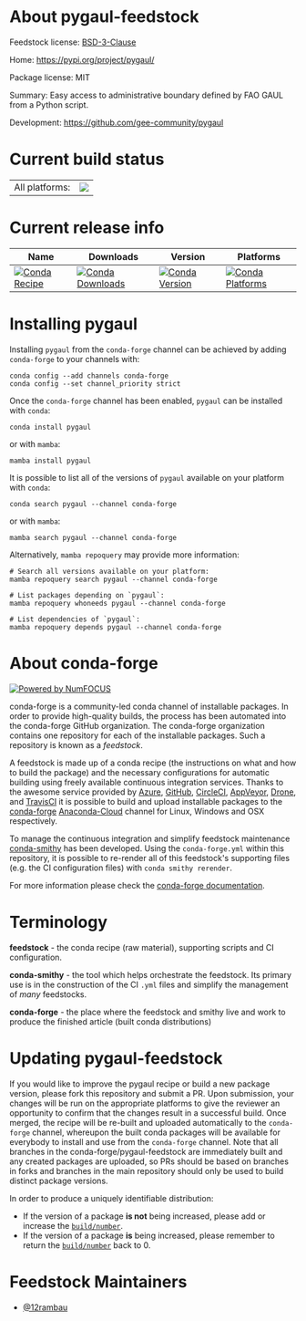 About pygaul-feedstock
======================

Feedstock license: [BSD-3-Clause](https://github.com/conda-forge/pygaul-feedstock/blob/main/LICENSE.txt)

Home: https://pypi.org/project/pygaul/

Package license: MIT

Summary: Easy access to administrative boundary defined by FAO GAUL from a Python script.

Development: https://github.com/gee-community/pygaul

Current build status
====================


<table><tr><td>All platforms:</td>
    <td>
      <a href="https://dev.azure.com/conda-forge/feedstock-builds/_build/latest?definitionId=20022&branchName=main">
        <img src="https://dev.azure.com/conda-forge/feedstock-builds/_apis/build/status/pygaul-feedstock?branchName=main">
      </a>
    </td>
  </tr>
</table>

Current release info
====================

| Name | Downloads | Version | Platforms |
| --- | --- | --- | --- |
| [![Conda Recipe](https://img.shields.io/badge/recipe-pygaul-green.svg)](https://anaconda.org/conda-forge/pygaul) | [![Conda Downloads](https://img.shields.io/conda/dn/conda-forge/pygaul.svg)](https://anaconda.org/conda-forge/pygaul) | [![Conda Version](https://img.shields.io/conda/vn/conda-forge/pygaul.svg)](https://anaconda.org/conda-forge/pygaul) | [![Conda Platforms](https://img.shields.io/conda/pn/conda-forge/pygaul.svg)](https://anaconda.org/conda-forge/pygaul) |

Installing pygaul
=================

Installing `pygaul` from the `conda-forge` channel can be achieved by adding `conda-forge` to your channels with:

```
conda config --add channels conda-forge
conda config --set channel_priority strict
```

Once the `conda-forge` channel has been enabled, `pygaul` can be installed with `conda`:

```
conda install pygaul
```

or with `mamba`:

```
mamba install pygaul
```

It is possible to list all of the versions of `pygaul` available on your platform with `conda`:

```
conda search pygaul --channel conda-forge
```

or with `mamba`:

```
mamba search pygaul --channel conda-forge
```

Alternatively, `mamba repoquery` may provide more information:

```
# Search all versions available on your platform:
mamba repoquery search pygaul --channel conda-forge

# List packages depending on `pygaul`:
mamba repoquery whoneeds pygaul --channel conda-forge

# List dependencies of `pygaul`:
mamba repoquery depends pygaul --channel conda-forge
```


About conda-forge
=================

[![Powered by
NumFOCUS](https://img.shields.io/badge/powered%20by-NumFOCUS-orange.svg?style=flat&colorA=E1523D&colorB=007D8A)](https://numfocus.org)

conda-forge is a community-led conda channel of installable packages.
In order to provide high-quality builds, the process has been automated into the
conda-forge GitHub organization. The conda-forge organization contains one repository
for each of the installable packages. Such a repository is known as a *feedstock*.

A feedstock is made up of a conda recipe (the instructions on what and how to build
the package) and the necessary configurations for automatic building using freely
available continuous integration services. Thanks to the awesome service provided by
[Azure](https://azure.microsoft.com/en-us/services/devops/), [GitHub](https://github.com/),
[CircleCI](https://circleci.com/), [AppVeyor](https://www.appveyor.com/),
[Drone](https://cloud.drone.io/welcome), and [TravisCI](https://travis-ci.com/)
it is possible to build and upload installable packages to the
[conda-forge](https://anaconda.org/conda-forge) [Anaconda-Cloud](https://anaconda.org/)
channel for Linux, Windows and OSX respectively.

To manage the continuous integration and simplify feedstock maintenance
[conda-smithy](https://github.com/conda-forge/conda-smithy) has been developed.
Using the ``conda-forge.yml`` within this repository, it is possible to re-render all of
this feedstock's supporting files (e.g. the CI configuration files) with ``conda smithy rerender``.

For more information please check the [conda-forge documentation](https://conda-forge.org/docs/).

Terminology
===========

**feedstock** - the conda recipe (raw material), supporting scripts and CI configuration.

**conda-smithy** - the tool which helps orchestrate the feedstock.
                   Its primary use is in the construction of the CI ``.yml`` files
                   and simplify the management of *many* feedstocks.

**conda-forge** - the place where the feedstock and smithy live and work to
                  produce the finished article (built conda distributions)


Updating pygaul-feedstock
=========================

If you would like to improve the pygaul recipe or build a new
package version, please fork this repository and submit a PR. Upon submission,
your changes will be run on the appropriate platforms to give the reviewer an
opportunity to confirm that the changes result in a successful build. Once
merged, the recipe will be re-built and uploaded automatically to the
`conda-forge` channel, whereupon the built conda packages will be available for
everybody to install and use from the `conda-forge` channel.
Note that all branches in the conda-forge/pygaul-feedstock are
immediately built and any created packages are uploaded, so PRs should be based
on branches in forks and branches in the main repository should only be used to
build distinct package versions.

In order to produce a uniquely identifiable distribution:
 * If the version of a package **is not** being increased, please add or increase
   the [``build/number``](https://docs.conda.io/projects/conda-build/en/latest/resources/define-metadata.html#build-number-and-string).
 * If the version of a package **is** being increased, please remember to return
   the [``build/number``](https://docs.conda.io/projects/conda-build/en/latest/resources/define-metadata.html#build-number-and-string)
   back to 0.

Feedstock Maintainers
=====================

* [@12rambau](https://github.com/12rambau/)

